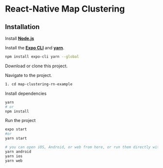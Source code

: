 # React-Native Map Clustering

## Installation

Install **[Node.js](https://nodejs.org/en/)**

Install the **[Expo CLI](https://docs.expo.dev)** and **[yarn](https://yarnpkg.com)**.

```bash
npm install expo-cli yarn --global
```

Download or clone this project.

Navigate to the project.

```bash
1. cd map-clustering-rn-example
```

Install dependencies

```bash
yarn
# or
npm install
```

Run the project

```bash
expo start
#or
yarn start

# you can open iOS, Android, or web from here, or run them directly with the commands below.
yarn android
yarn ios
yarn web
```
